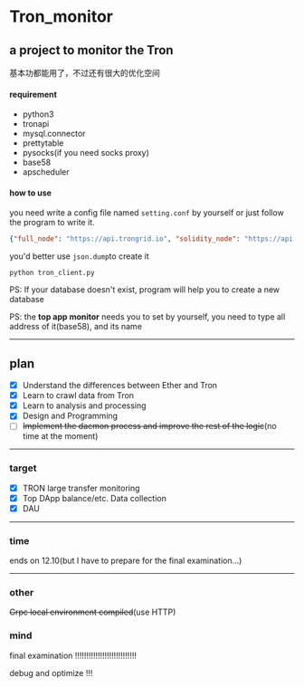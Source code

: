 # Tron_monitor
## a project to monitor the Tron

基本功都能用了，不过还有很大的优化空间

#### requirement

- python3
- tronapi
- mysql.connector
- prettytable
- pysocks(if you need socks proxy)
- base58
- apscheduler

#### how to use

you need write a config file named `setting.conf` by yourself or just follow the program to write it. 

```json
{"full_node": "https://api.trongrid.io", "solidity_node": "https://api.trongrid.io", "event_server": "https://api.trongrid.io", "database": "tron", "user": "root", "host": "localhost", "password": "root"}
```

you'd better use `json.dump`to create it

`python tron_client.py`

PS: If your database doesn't exist, program will help you to create a new database

PS: the **top app monitor** needs you to set by yourself, you need to type all address of it(base58), and its name

------

## plan

- [x] Understand the differences between Ether and Tron
- [x] Learn to crawl data from Tron
- [x] Learn to analysis and processing
- [x] Design and Programming
- [ ] ~~Implement the daemon process and improve the rest of the logic~~(no time at the moment)

---------

### target

- [x] TRON large transfer monitoring
- [x] Top DApp balance/etc. Data collection
- [x]  DAU

-----

### time

ends on 12.10(but I have to prepare for the final  examination...)

----

### other

~~Grpc local environment compiled~~(use HTTP)

### mind

final examination !!!!!!!!!!!!!!!!!!!!!!!!!!!

debug and optimize !!!







